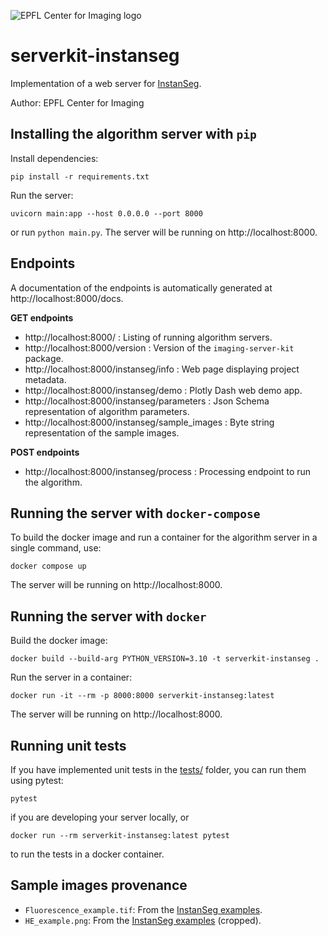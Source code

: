 ![EPFL Center for Imaging logo](https://imaging.epfl.ch/resources/logo-for-gitlab.svg)
# serverkit-instanseg

Implementation of a web server for [InstanSeg](https://github.com/instanseg/instanseg/).

Author: EPFL Center for Imaging

## Installing the algorithm server with `pip`

Install dependencies:

```
pip install -r requirements.txt
```

Run the server:

```
uvicorn main:app --host 0.0.0.0 --port 8000
```

or run `python main.py`. The server will be running on http://localhost:8000.

## Endpoints

A documentation of the endpoints is automatically generated at http://localhost:8000/docs.

**GET endpoints**

- http://localhost:8000/ : Listing of running algorithm servers.
- http://localhost:8000/version : Version of the `imaging-server-kit` package.
- http://localhost:8000/instanseg/info : Web page displaying project metadata.
- http://localhost:8000/instanseg/demo : Plotly Dash web demo app.
- http://localhost:8000/instanseg/parameters : Json Schema representation of algorithm parameters.
- http://localhost:8000/instanseg/sample_images : Byte string representation of the sample images.

**POST endpoints**

- http://localhost:8000/instanseg/process : Processing endpoint to run the algorithm.

## Running the server with `docker-compose`

To build the docker image and run a container for the algorithm server in a single command, use:

```
docker compose up
```

The server will be running on http://localhost:8000.

## Running the server with `docker`

Build the docker image:

```
docker build --build-arg PYTHON_VERSION=3.10 -t serverkit-instanseg .
```

Run the server in a container:

```
docker run -it --rm -p 8000:8000 serverkit-instanseg:latest
```

The server will be running on http://localhost:8000.

## Running unit tests

If you have implemented unit tests in the [tests/](./tests/) folder, you can run them using pytest:

```
pytest
```

if you are developing your server locally, or

```
docker run --rm serverkit-instanseg:latest pytest
```

to run the tests in a docker container.

## Sample images provenance

- `Fluorescence_example.tif`: From the [InstanSeg examples](https://github.com/instanseg/instanseg/tree/main/instanseg/examples).
- `HE_example.png`: From the [InstanSeg examples](https://github.com/instanseg/instanseg/tree/main/instanseg/examples) (cropped).